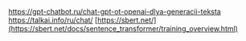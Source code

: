 https://gpt-chatbot.ru/chat-gpt-ot-openai-dlya-generacii-teksta
https://talkai.info/ru/chat/
[https://sbert.net/](https://sbert.net/docs/sentence_transformer/training_overview.html)
